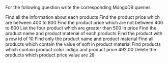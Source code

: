 For the following question write the corresponding MongoDB queries

Find all the information about each products
Find the product price which are between 400 to 800
Find the product price which are not between 400 to 600
List the four product which are greater than 500 in price 
Find the product name and product material of each products
Find the product with a row id of 10
Find only the product name and product material
Find all products which contain the value of soft in product material 
Find products which contain product color indigo  and product price 492.00
Delete the products which product price value are 28
